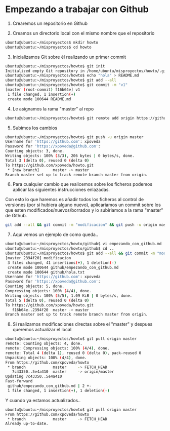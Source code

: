 Empezando a trabajar con Github
===============================

1) Crearemos un repositorio en Github

2) Creamos un directorio local con el mismo nombre que el repositorio
```bash
ubuntu@ubuntu:~/misproyectos$ mkdir howto
ubuntu@ubuntu:~/misproyectos$ cd howto
```

3) Inicializamos Git sobre él realizando un primer commit 
~~~ bash
ubuntu@ubuntu:~/misproyectos/howto$ git init
Initialized empty Git repository in /home/ubuntu/misproyectos/howto/.git/
ubuntu@ubuntu:~/misproyectos/howto$ echo "hola" > README.md
ubuntu@ubuntu:~/misproyectos/howto$ git add --all
ubuntu@ubuntu:~/misproyectos/howto$ git commit -m "v1"
[master (root-commit) f16b64e] v1
 1 file changed, 1 insertion(+)
 create mode 100644 README.md
 ~~~

4) Le asignamos la rama "master" al repo
~~~ bash
ubuntu@ubuntu:~/misproyectos/howto$ git remote add origin https://github.com/xpoveda/howto.git
~~~ 

5) Subimos los cambios
~~~ bash
ubuntu@ubuntu:~/misproyectos/howto$ git push -u origin master
Username for 'https://github.com': xpoveda
Password for 'https://xpoveda@github.com':
Counting objects: 3, done.
Writing objects: 100% (3/3), 206 bytes | 0 bytes/s, done.
Total 3 (delta 0), reused 0 (delta 0)
To https://github.com/xpoveda/howto.git
 * [new branch]      master -> master
Branch master set up to track remote branch master from origin.
~~~ 

6) Para cualquier cambio que realicemos sobre los ficheros podemos aplicar las siguientes instrucciones enlazadas.

Con esto lo que haremos es añadir todos los ficheros al control de versiones (por si hubiera alguno nuevo), aplicariamos un 
commit sobre los que esten modificados/nuevos/borrados y lo subiriamos a la rama "master" de Github.
~~~ bash
git add --all && git commit -m "modificacion" && git push -u origin master
~~~ 

7) Aquí vemos un ejemplo de como queda..
~~~ bash
ubuntu@ubuntu:~/misproyectos/howto/github$ vi empezando_con_github.md
ubuntu@ubuntu:~/misproyectos/howto/github$ cd ..
ubuntu@ubuntu:~/misproyectos/howto$ git add --all && git commit -m "modificacion" && git push -u origin master
[master 2394f20] modificacion
 3 files changed, 41 insertions(+), 1 deletion(-)
 create mode 100644 github/empezando_con_github.md
 create mode 100644 github/hola.txt
Username for 'https://github.com': xpoveda
Password for 'https://xpoveda@github.com':
Counting objects: 5, done.
Compressing objects: 100% (4/4), done.
Writing objects: 100% (5/5), 1.09 KiB | 0 bytes/s, done.
Total 5 (delta 0), reused 0 (delta 0)
To https://github.com/xpoveda/howto.git
   f16b64e..2394f20  master -> master
Branch master set up to track remote branch master from origin.
~~~ 

8) Si realizamos modificaciones directas sobre el "master" y despues queremos actualizar el local
~~~ bash
ubuntu@ubuntu:~/misproyectos/howto$ git pull origin master
remote: Counting objects: 4, done.
remote: Compressing objects: 100% (4/4), done.
remote: Total 4 (delta 1), reused 0 (delta 0), pack-reused 0
Unpacking objects: 100% (4/4), done.
From https://github.com/xpoveda/howto
 * branch            master     -> FETCH_HEAD
   7c43350..5e4a410  master     -> origin/master
Updating 7c43350..5e4a410
Fast-forward
 github/empezando_con_github.md | 2 +-
 1 file changed, 1 insertion(+), 1 deletion(-)
~~~

Y cuando ya estamos actualizados..
~~~ bash
ubuntu@ubuntu:~/misproyectos/howto$ git pull origin master
From https://github.com/xpoveda/howto
 * branch            master     -> FETCH_HEAD
Already up-to-date.
~~~ 
